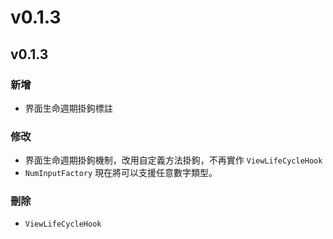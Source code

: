 # v0.1.3

## v0.1.3

### 新增

* 界面生命週期掛鉤標註

### 修改

* 界面生命週期掛鉤機制，改用自定義方法掛鉤，不再實作 `ViewLifeCycleHook`
* `NumInputFactory` 現在將可以支援任意數字類型。

### 刪除

* `ViewLifeCycleHook`

